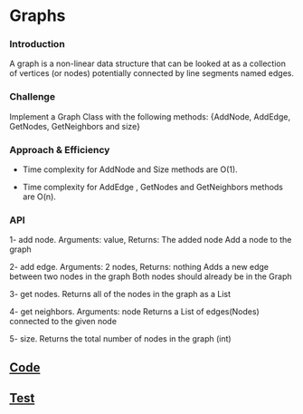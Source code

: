 # Graphs
### Introduction
A graph is a non-linear data structure that can be looked at as a collection of vertices (or nodes) potentially connected by line segments named edges.

### Challenge
Implement a Graph Class with the following methods: {AddNode, AddEdge, GetNodes, GetNeighbors and size}

### Approach & Efficiency
* Time complexity for AddNode and Size methods are O(1).

* Time complexity for AddEdge , GetNodes and GetNeighbors methods are O(n).

### API
1- add node.
Arguments: value, Returns: The added node
Add a node to the graph

2- add edge.
Arguments: 2 nodes, Returns: nothing
Adds a new edge between two nodes in the graph
Both nodes should already be in the Graph

3- get nodes.
Returns all of the nodes in the graph as a List

4- get neighbors.
Arguments: node
Returns a List of edges(Nodes) connected to the given node

5- size.
Returns the total number of nodes in the graph (int)

## [Code](https://github.com/ammarAltarawneh/data-structures-and-algorithms-2/blob/master/data-structures-and-algorithms-2/Graph.cs)
## [Test](https://github.com/ammarAltarawneh/data-structures-and-algorithms-2/blob/master/data-structures-and-algorithms-Test/UnitTest1.cs)
